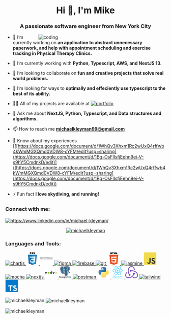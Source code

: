 

<h1 align="center">Hi 👋, I'm Mike</h1>
<h3 align="center">A passionate software engineer from New York City</h3>
<img align="right" alt="coding" width="400" src="https://www.lambdatest.com/resources/images/news24.gif"/>


- 🔭 I’m currently working on **an application to abstract unnecessary paperwork, and help with appointment scheduling and exercise tracking in Physical Therapy Clinics.**

- 🌱 I’m currently working with **Python, Typescript, AWS, and NextJS 13.**

- 👯 I’m looking to collaborate on **fun and creative projects that solve real world problems.**

- 🤝 I’m looking for ways to **optimally and effeciently use typescript to the best of its ability.**

- 👨‍💻 All of my projects are available at [![portfolio](https://img.shields.io/badge/my_portfolio-000?style=for-the-badge&logo=ko-fi&logoColor=white)](https://michaelkleyman.vercel.app/)

- 💬 Ask me about **NextJS, Python, Typescript, and Data structures and algorithms.**

- 📫 How to reach me **michaelkleyman99@gmail.com**

- 📄 Know about my experiences [[[https://docs.google.com/document/d/1WhQv3Xhxm1Rc2wUxQ4rffwb4kWmMGXQmd0VDW8-cYFM/edit?usp=sharing](https://docs.google.com/document/d/1Bg-OsFlIsfjEehn9ei-V-s9hY5CmdnkD/edit)]([https://docs.google.com/document/d/1WhQv3Xhxm1Rc2wUxQ4rffwb4kWmMGXQmd0VDW8-cYFM/edit?usp=sharing](https://docs.google.com/document/d/1Bg-OsFlIsfjEehn9ei-V-s9hY5CmdnkD/edit))

- ⚡ Fun fact **I love skydiving, and running!**

<h3 align="left">Connect with me:</h3>
<p align="left">
<a href="https://www.linkedin.com/in/michael-kleyman/" target="blank"><img align="center" src="https://raw.githubusercontent.com/rahuldkjain/github-profile-readme-generator/master/src/images/icons/Social/linked-in-alt.svg" alt="https://www.linkedin.com/in/michael-kleyman/" height="30" width="40" /></a>
</p>

<p align="center"> <a href="https://github.com/ryo-ma/github-profile-trophy"><img src="https://github-profile-trophy.vercel.app/?username=michaelkleyman" alt="michaelkleyman" /></a> </p>

<h3 align="left">Languages and Tools:</h3>
<p align="left"> <a href="https://www.chartjs.org" target="_blank" rel="noreferrer"> <img src="https://www.chartjs.org/media/logo-title.svg" alt="chartjs" width="40" height="40"/> </a> <a href="https://www.w3schools.com/css/" target="_blank" rel="noreferrer"> <img src="https://raw.githubusercontent.com/devicons/devicon/master/icons/css3/css3-original-wordmark.svg" alt="css3" width="40" height="40"/> </a> <a href="https://expressjs.com" target="_blank" rel="noreferrer"> <img src="https://raw.githubusercontent.com/devicons/devicon/master/icons/express/express-original-wordmark.svg" alt="express" width="40" height="40"/> </a> <a href="https://www.figma.com/" target="_blank" rel="noreferrer"> <img src="https://www.vectorlogo.zone/logos/figma/figma-icon.svg" alt="figma" width="40" height="40"/> </a> <a href="https://firebase.google.com/" target="_blank" rel="noreferrer"> <img src="https://www.vectorlogo.zone/logos/firebase/firebase-icon.svg" alt="firebase" width="40" height="40"/> </a> <a href="https://git-scm.com/" target="_blank" rel="noreferrer"> <img src="https://www.vectorlogo.zone/logos/git-scm/git-scm-icon.svg" alt="git" width="40" height="40"/> </a> <a href="https://www.w3.org/html/" target="_blank" rel="noreferrer"> <img src="https://raw.githubusercontent.com/devicons/devicon/master/icons/html5/html5-original-wordmark.svg" alt="html5" width="40" height="40"/> </a> <a href="https://jasmine.github.io/" target="_blank" rel="noreferrer"> <img src="https://www.vectorlogo.zone/logos/jasmine/jasmine-icon.svg" alt="jasmine" width="40" height="40"/> </a> <a href="https://developer.mozilla.org/en-US/docs/Web/JavaScript" target="_blank" rel="noreferrer"> <img src="https://raw.githubusercontent.com/devicons/devicon/master/icons/javascript/javascript-original.svg" alt="javascript" width="40" height="40"/> </a> <a href="https://mochajs.org" target="_blank" rel="noreferrer"> <img src="https://www.vectorlogo.zone/logos/mochajs/mochajs-icon.svg" alt="mocha" width="40" height="40"/> </a> <a href="https://nextjs.org/" target="_blank" rel="noreferrer"> <img src="https://cdn.worldvectorlogo.com/logos/nextjs-2.svg" alt="nextjs" width="40" height="40"/> </a> <a href="https://nodejs.org" target="_blank" rel="noreferrer"> <img src="https://raw.githubusercontent.com/devicons/devicon/master/icons/nodejs/nodejs-original-wordmark.svg" alt="nodejs" width="40" height="40"/> </a> <a href="https://www.postgresql.org" target="_blank" rel="noreferrer"> <img src="https://raw.githubusercontent.com/devicons/devicon/master/icons/postgresql/postgresql-original-wordmark.svg" alt="postgresql" width="40" height="40"/> </a> <a href="https://postman.com" target="_blank" rel="noreferrer"> <img src="https://www.vectorlogo.zone/logos/getpostman/getpostman-icon.svg" alt="postman" width="40" height="40"/> </a> <a href="https://www.python.org" target="_blank" rel="noreferrer"> <img src="https://raw.githubusercontent.com/devicons/devicon/master/icons/python/python-original.svg" alt="python" width="40" height="40"/> </a> <a href="https://reactjs.org/" target="_blank" rel="noreferrer"> <img src="https://raw.githubusercontent.com/devicons/devicon/master/icons/react/react-original-wordmark.svg" alt="react" width="40" height="40"/> </a> <a href="https://redux.js.org" target="_blank" rel="noreferrer"> <img src="https://raw.githubusercontent.com/devicons/devicon/master/icons/redux/redux-original.svg" alt="redux" width="40" height="40"/> </a> <a href="https://tailwindcss.com/" target="_blank" rel="noreferrer"> <img src="https://www.vectorlogo.zone/logos/tailwindcss/tailwindcss-icon.svg" alt="tailwind" width="40" height="40"/> </a> <a href="https://www.typescriptlang.org/" target="_blank" rel="noreferrer"> <img src="https://raw.githubusercontent.com/devicons/devicon/master/icons/typescript/typescript-original.svg" alt="typescript" width="40" height="40"/> </a> </p>

<p><img align="left" src="https://github-readme-stats.vercel.app/api/top-langs?username=michaelkleyman&show_icons=true&locale=en&layout=compact" alt="michaelkleyman" /></p>

<p>&nbsp;<img align="center" src="https://github-readme-stats.vercel.app/api?username=michaelkleyman&show_icons=true&locale=en" alt="michaelkleyman" /></p>

<p><img align="center" src="https://github-readme-streak-stats.herokuapp.com/?user=michaelkleyman&" alt="michaelkleyman" /></p>
